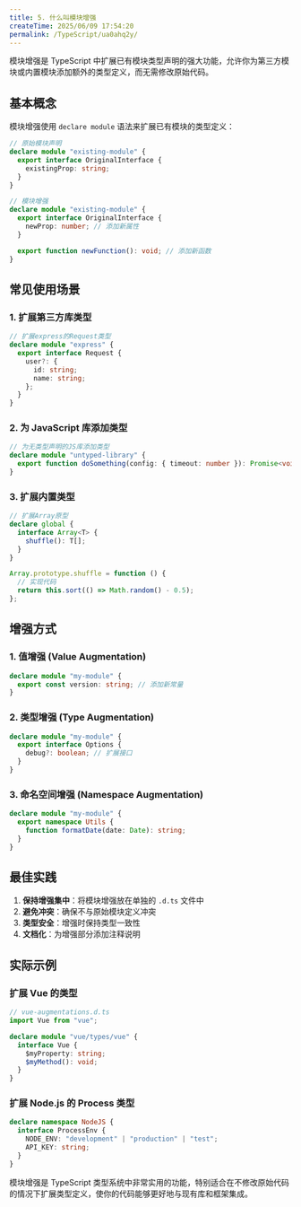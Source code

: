 ```yaml
---
title: 5. 什么叫模块增强
createTime: 2025/06/09 17:54:20
permalink: /TypeScript/ua0ahq2y/
---
```


模块增强是 TypeScript 中扩展已有模块类型声明的强大功能，允许你为第三方模块或内置模块添加额外的类型定义，而无需修改原始代码。

## 基本概念

模块增强使用 `declare module` 语法来扩展已有模块的类型定义：

```typescript
// 原始模块声明
declare module "existing-module" {
  export interface OriginalInterface {
    existingProp: string;
  }
}

// 模块增强
declare module "existing-module" {
  export interface OriginalInterface {
    newProp: number; // 添加新属性
  }

  export function newFunction(): void; // 添加新函数
}
```

## 常见使用场景

### 1. 扩展第三方库类型

```typescript
// 扩展express的Request类型
declare module "express" {
  export interface Request {
    user?: {
      id: string;
      name: string;
    };
  }
}
```

### 2. 为 JavaScript 库添加类型

```typescript
// 为无类型声明的JS库添加类型
declare module "untyped-library" {
  export function doSomething(config: { timeout: number }): Promise<void>;
}
```

### 3. 扩展内置类型

```typescript
// 扩展Array原型
declare global {
  interface Array<T> {
    shuffle(): T[];
  }
}

Array.prototype.shuffle = function () {
  // 实现代码
  return this.sort(() => Math.random() - 0.5);
};
```

## 增强方式

### 1. 值增强 (Value Augmentation)

```typescript
declare module "my-module" {
  export const version: string; // 添加新常量
}
```

### 2. 类型增强 (Type Augmentation)

```typescript
declare module "my-module" {
  export interface Options {
    debug?: boolean; // 扩展接口
  }
}
```

### 3. 命名空间增强 (Namespace Augmentation)

```typescript
declare module "my-module" {
  export namespace Utils {
    function formatDate(date: Date): string;
  }
}
```

## 最佳实践

1. **保持增强集中**：将模块增强放在单独的 `.d.ts` 文件中
2. **避免冲突**：确保不与原始模块定义冲突
3. **类型安全**：增强时保持类型一致性
4. **文档化**：为增强部分添加注释说明

## 实际示例

### 扩展 Vue 的类型

```typescript
// vue-augmentations.d.ts
import Vue from "vue";

declare module "vue/types/vue" {
  interface Vue {
    $myProperty: string;
    $myMethod(): void;
  }
}
```

### 扩展 Node.js 的 Process 类型

```typescript
declare namespace NodeJS {
  interface ProcessEnv {
    NODE_ENV: "development" | "production" | "test";
    API_KEY: string;
  }
}
```

模块增强是 TypeScript 类型系统中非常实用的功能，特别适合在不修改原始代码的情况下扩展类型定义，使你的代码能够更好地与现有库和框架集成。
